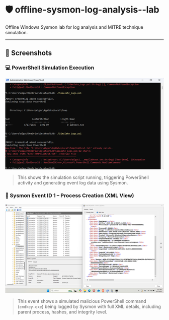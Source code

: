 # 🛡️ offline-sysmon-log-analysis--lab

Offline Windows Sysmon lab for log analysis and MITRE technique simulation.

---

## 📸 Screenshots

### 💻 PowerShell Simulation Execution

![PowerShell Screenshot](simulated_log.png)

> This shows the simulation script running, triggering PowerShell activity and generating event log data using Sysmon.
### 🧾 Sysmon Event ID 1 – Process Creation (XML View)

![Event ID 1 - Sysmon XML](event_id_1_sysmon_xml.png)

> This event shows a simulated malicious PowerShell command (`cmdkey.exe`) being logged by Sysmon with full XML details, including parent process, hashes, and integrity level.

